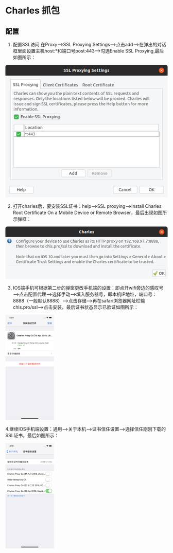 # Charles 抓包

## 配置

1. 配置SSL访问
在Proxy——>SSL Proxying Settings——>点击add——>在弹出的对话框里面设置主机host:*和端口号post:443——>勾选Enable SSL Proxying,最后如图所示：

![配置SSL访问](../assets/charles/ssl-config.png)


2. 打开charles后，要安装SSL证书：help——>SSL proxying——>Install Charles Root Certificate On a Mobile Device or Remote Browser，最后出现如图所示弹框：

![安装SSL证书](../assets/charles/install-ssl.png)


3. IOS端手机可根据第二步的弹窗更改手机端的设置：即点开wifi旁边的感叹号——>点击配置代理——>选择手动——>填入服务器号，即本机IP地址，端口号：8888（一般默认8888）——>点击存储——>再在safari浏览器网址栏输chls.pro/ssl——>点击安装，最后证书状态显示已验证如图所示：

<img src="../assets/charles/ssl-status.png" width="30%" />


4.继续IOS手机端设置：通用——>关于本机——>证书信任设置——>选择信任刚刚下载的SSL证书，最后如图所示：

<img src="../assets/charles/ssl-trust.png" width="30%" />